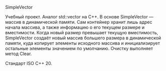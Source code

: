 SimpleVector

Учебный проект. Аналог std::vector на C++.
В основе SimpleVector — массив в динамической памяти.
Сам контейнер хранит лишь адрес начала массива, а также информацию о его текущем размере и вместимости.
Когда новый размер превышает текущую вместимость, SimpleVector создаёт новый массив большего размера в
динамической памяти, куда копирует элементы исходного массива и инициализирует остальные
элементы значением по умолчанию.
Очистку выполняет метод Clear.

Стандарт ISO C++ 20.